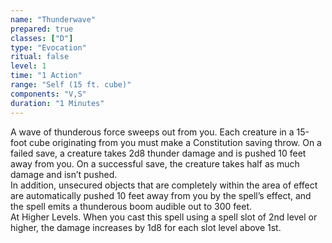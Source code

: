 ```yaml
---
name: "Thunderwave"
prepared: true
classes: ["D"]
type: "Evocation"
ritual: false
level: 1
time: "1 Action"
range: "Self (15 ft. cube)"
components: "V,S"
duration: "1 Minutes"
---
```

A wave of thunderous force sweeps out from you. Each creature in a 15-foot cube originating from you must make a
Constitution saving throw. On a failed save, a creature takes 2d8 thunder damage and is pushed 10 feet away from you.
On a successful save, the creature takes half as much damage and isn’t pushed.
</br>
In addition, unsecured objects
that are completely within the area of effect are automatically pushed 10 feet away from you by the spell’s effect,
and the spell emits a thunderous boom audible out to 300 feet.
</br>
At Higher Levels. When you cast this spell using
a spell slot of 2nd level or higher, the damage increases by 1d8 for each slot level above 1st.
